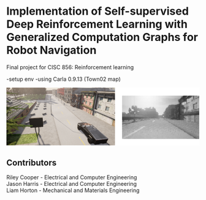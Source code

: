 # Implementation of Self-supervised Deep Reinforcement Learning with Generalized Computation Graphs for Robot Navigation
Final project for CISC 856: Reinforcement learning 


-setup env
-using Carla 0.9.13 (Town02 map)

![](images/report.png)

## Contributors
Riley Cooper - Electrical and Computer Engineering  
Jason Harris - Electrical and Computer Engineering  
Liam Horton - Mechanical and Materials Engineering  

